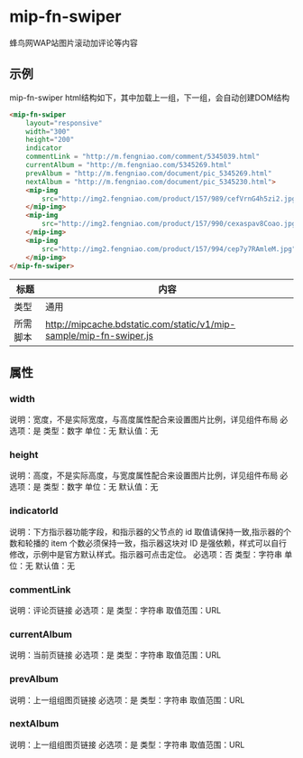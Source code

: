 # mip-fn-swiper
<p>蜂鸟网WAP站图片滚动加评论等内容</p>

 ## 示例 
<p>mip-fn-swiper html结构如下，其中加载上一组，下一组，会自动创建DOM结构 </p>

```html
<mip-fn-swiper
    layout="responsive"  
    width="300"     
    height="200" 
    indicator 
    commentLink = "http://m.fengniao.com/comment/5345039.html"
    currentAlbum = "http://m.fengniao.com/5345269.html"
    prevAlbum = "http://m.fengniao.com/document/pic_5345269.html"
    nextAlbum = "http://m.fengniao.com/document/pic_5345230.html"> 
    <mip-img 
        src="http://img2.fengniao.com/product/157/989/cefVrnG4h5zi2.jpg">
    </mip-img>
    <mip-img 
        src="http://img2.fengniao.com/product/157/990/cexaspav8Coao.jpg">
    </mip-img>
    <mip-img 
        src="http://img2.fengniao.com/product/157/994/cep7y7RAmleM.jpg">
    </mip-img> 
</mip-fn-swiper>  
```

标题|内容
----|----
类型|通用 
所需脚本|http://mipcache.bdstatic.com/static/v1/mip-sample/mip-fn-swiper.js

## 属性   

### width
说明：宽度，不是实际宽度，与高度属性配合来设置图片比例，详见组件布局
必选项：是
类型：数字
单位：无
默认值：无

### height
说明：高度，不是实际高度，与宽度属性配合来设置图片比例，详见组件布局
必选项：是
类型：数字
单位：无
默认值：无 

### indicatorId
说明：下方指示器功能字段，和指示器的父节点的 id 取值请保持一致,指示器的个数和轮播的 item 个数必须保持一致，指示器这块对 ID 是强依赖，样式可以自行修改，示例中是官方默认样式。指示器可点击定位。
必选项：否
类型：字符串
单位：无
默认值：无 

### commentLink
说明：评论页链接
必选项：是 
类型：字符串 
取值范围：URL 

### currentAlbum
说明：当前页链接
必选项：是 
类型：字符串 
取值范围：URL 

### prevAlbum
说明：上一组组图页链接
必选项：是 
类型：字符串 
取值范围：URL 

### nextAlbum
说明：上一组组图页链接
必选项：是 
类型：字符串 
取值范围：URL 
